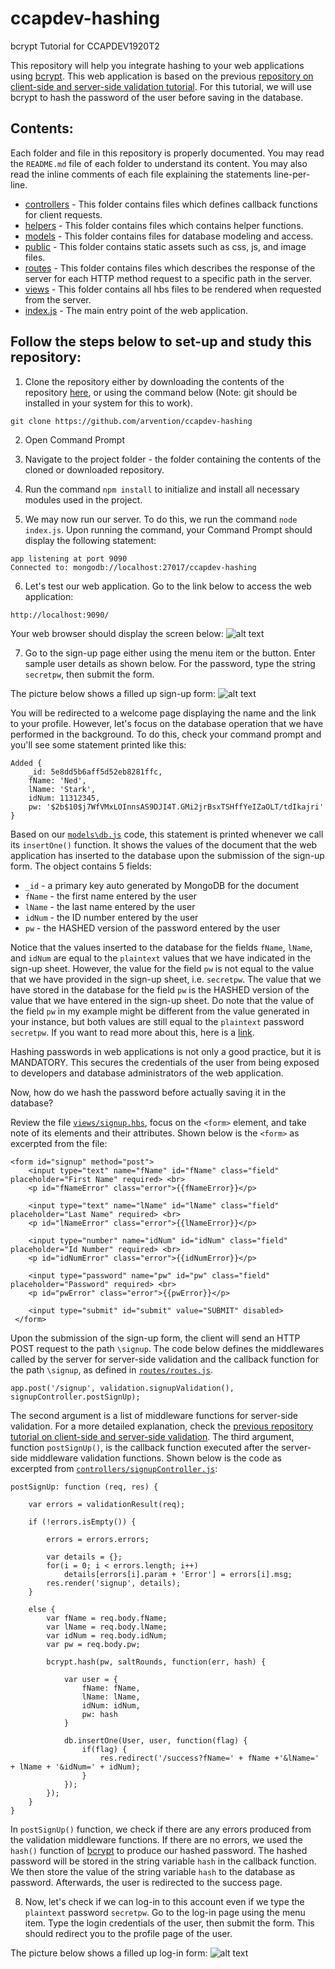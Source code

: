 # ccapdev-hashing
bcrypt Tutorial for CCAPDEV1920T2

This repository will help you integrate hashing to your web applications using [bcrypt](https://www.npmjs.com/package/bcrypt). This web application is based on the previous [repository on client-side and server-side validation tutorial](https://github.com/arvention/ccapdev-validation). For this tutorial, we will use bcrypt to hash the password of the user before saving in the database.

## Contents:

Each folder and file in this repository is properly documented. You may read the `README.md` file of each folder to understand its content. You may also read the inline comments of each file explaining the statements line-per-line.

- [controllers](controllers) - This folder contains files which defines callback functions for client requests.
- [helpers](helpers) - This folder contains files which contains helper functions.
- [models](models) - This folder contains files for database modeling and access.
- [public](public) - This folder contains static assets such as css, js, and image files.
- [routes](routes) - This folder contains files which describes the response of the server for each HTTP method request to a specific path in the server.
- [views](views) - This folder contains all hbs files to be rendered when requested from the server.
- [index.js](index.js) - The main entry point of the web application.


## Follow the steps below to set-up and study this repository:
1. Clone the repository either by downloading the contents of the repository [here](https://github.com/arvention/ccapdev-hashing/archive/master.zip), or using the command below (Note: git should be installed in your system for this to work).
```
git clone https://github.com/arvention/ccapdev-hashing
```
2. Open Command Prompt
3. Navigate to the project folder - the folder containing the contents of the cloned or downloaded repository.
4. Run the command `npm install` to initialize and install all necessary modules used in the project.

5. We may now run our server. To do this, we run the command `node index.js`. Upon running the command, your Command Prompt should display the following statement:
```
app listening at port 9090
Connected to: mongodb://localhost:27017/ccapdev-hashing
```

6. Let's test our web application. Go to the link below to access the web application:
```
http://localhost:9090/
```

Your web browser should display the screen below:
![alt text](index.png "Index Page")

7. Go to the sign-up page either using the menu item or the button. Enter sample user details as shown below. For the password, type the string `secretpw`, then submit the form.

The picture below shows a filled up sign-up form:
![alt text](signup.png "Sign-up Page")

You will be redirected to a welcome page displaying the name and the link to your profile. However, let's focus on the database operation that we have performed in the background. To do this, check your command prompt and you'll see some statement printed like this:
```
Added {
    _id: 5e8dd5b6aff5d52eb8281ffc,
    fName: 'Ned',
    lName: 'Stark',
    idNum: 11312345,
    pw: '$2b$10$j7WfVMxLOInnsAS9DJI4T.GMi2jrBsxTSHffYeIZaOLT/tdIkajri'
}
```
Based on our [`models\db.js`](models\db.js) code, this statement is printed whenever we call its `insertOne()` function. It shows the values of the document that the web application has inserted to the database upon the submission of the sign-up form. The object contains 5 fields:
- `_id` - a primary key auto generated by MongoDB for the document
- `fName` - the first name entered by the user
- `lName` - the last name entered by the user
- `idNum` - the ID number entered by the user
- `pw` - the HASHED version of the password entered by the user

Notice that the values inserted to the database for the fields `fName`, `lName`, and `idNum` are equal to the `plaintext` values that we have indicated in the sign-up sheet. However, the value for the field `pw` is not equal to the value that we have provided in the sign-up sheet, i.e. `secretpw`. The value that we have stored in the database for the field `pw` is the HASHED version of the value that we have entered in the sign-up sheet. Do note that the value of the field `pw` in my example might be different from the value generated in your instance, but both values are still equal to the `plaintext` password `secretpw`. If you want to read more about this, here is a [link](https://codahale.com/how-to-safely-store-a-password/).

Hashing passwords in web applications is not only a good practice, but it is MANDATORY. This secures the credentials of the user from being exposed to developers and database administrators of the web application.

Now, how do we hash the password before actually saving it in the database?

Review the file [`views/signup.hbs`](views/signup.hbs), focus on the `<form>` element, and take note of its elements and their attributes. Shown below is the `<form>` as excerpted from the file:

```
<form id="signup" method="post">
    <input type="text" name="fName" id="fName" class="field" placeholder="First Name" required> <br>
    <p id="fNameError" class="error">{{fNameError}}</p>

    <input type="text" name="lName" id="lName" class="field" placeholder="Last Name" required> <br>
    <p id="lNameError" class="error">{{lNameError}}</p>

    <input type="number" name="idNum" id="idNum" class="field" placeholder="Id Number" required> <br>
    <p id="idNumError" class="error">{{idNumError}}</p>

    <input type="password" name="pw" id="pw" class="field" placeholder="Password" required> <br>
    <p id="pwError" class="error">{{pwError}}</p>

    <input type="submit" id="submit" value="SUBMIT" disabled>
 </form>
```

Upon the submission of the sign-up form, the client will send an HTTP POST request to the path `\signup`. The code below defines the middlewares called by the server for server-side validation and the callback function for the path `\signup`, as defined in [`routes/routes.js`](routes/routes.js).

```
app.post('/signup', validation.signupValidation(), signupController.postSignUp);
```

The second argument is a list of middleware functions for server-side validation. For a more detailed explanation, check the [previous repository tutorial on client-side and server-side validation](https://github.com/arvention/ccapdev-validation). The third argument, function `postSignUp()`, is the callback function executed after the server-side middleware validation functions. Shown below is the code as excerpted from [`controllers/signupController.js`](controllers/signupController.js):

```
postSignUp: function (req, res) {

    var errors = validationResult(req);

    if (!errors.isEmpty()) {

        errors = errors.errors;

        var details = {};
        for(i = 0; i < errors.length; i++)
            details[errors[i].param + 'Error'] = errors[i].msg;
        res.render('signup', details);
    }

    else {
        var fName = req.body.fName;
        var lName = req.body.lName;
        var idNum = req.body.idNum;
        var pw = req.body.pw;

        bcrypt.hash(pw, saltRounds, function(err, hash) {

            var user = {
                fName: fName,
                lName: lName,
                idNum: idNum,
                pw: hash
            }

            db.insertOne(User, user, function(flag) {
                if(flag) {
                    res.redirect('/success?fName=' + fName +'&lName=' + lName + '&idNum=' + idNum);
                }
            });
        });
    }
}
```

In `postSignUp()` function, we check if there are any errors produced from the validation middleware functions. If there are no errors, we used the `hash()` function of [bcrypt](https://www.npmjs.com/package/bcrypt) to produce our hashed password. The hashed password will be stored in the string variable `hash` in the callback function. We then store the value of the string variable `hash` to the database as password. Afterwards, the user is redirected to the success page.

8. Now, let's check if we can log-in to this account even if we type the `plaintext` password `secretpw`. Go to the log-in page using the menu item. Type the login credentials of the user, then submit the form. This should redirect you to the profile page of the user.

The picture below shows a filled up log-in form:
![alt text](login.png "Login Page")
